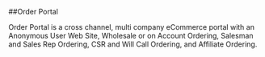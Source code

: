 ##Order Portal

Order Portal is a cross channel, multi company eCommerce portal with an Anonymous User Web Site, Wholesale or on Account Ordering, Salesman and Sales Rep Ordering, CSR and Will Call Ordering, and Affiliate Ordering.

